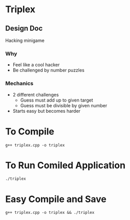 # Triplex

## Design Doc

Hacking minigame

### Why

* Feel like a cool hacker
* Be challenged by number puzzles

### Mechanics

* 2 different challenges
  * Guess must add up to given target
  * Guess must be divisible by given number
* Starts easy but becomes harder

# To Compile

```
g++ triplex.cpp -o triplex
```

# To Run Comiled Application

```
./triplex
```

# Easy Compile and Save

```
g++ triplex.cpp -o triplex && ./triplex
```
